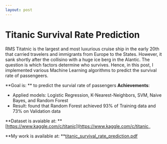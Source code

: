```yaml
---
layout: post
---
```


# Titanic Survival Rate Prediction

RMS Titatnic is the largest and most luxurious cruise ship in the early 20th that carried travelers and immigrants from Europe to the States.
However, it sank shortly after the collisino with a huge ice berg in the Alantic. The question is which factors determine who survives. Hence,
in this post, I implemented various Machine Learning algorithms to predict the survival rate of passengeers.

**Goal is: ** to predict the survial rate of passengers
**Achievements**: 
* Applied models: Logistic Regression, K-Nearest-Neighbors, SVM, Naive Bayes, and Random Forest
* Result: found that Random Forest achieved 93% of Training data and 73% on Validation data

**Dataset is avaiable at: **[https://www.kaggle.com/c/titanic])https://www.kaggle.com/c/titanic_

**My work is available at: **[titanic_survival_rate_prediction.pdf](titanic_survival_rate_prediction.pdf)

